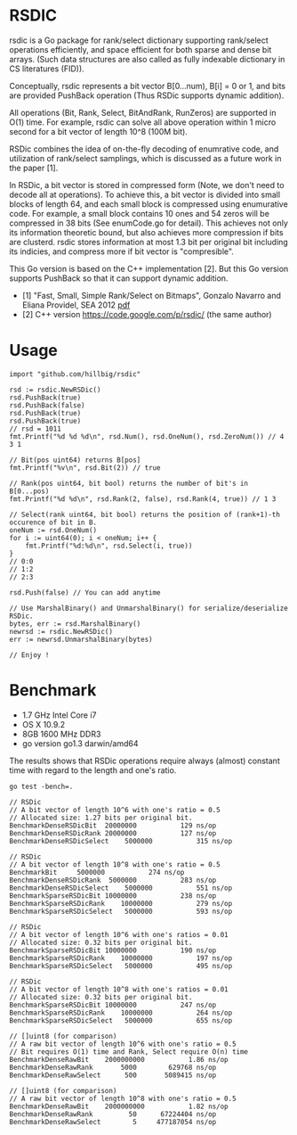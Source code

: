 RSDIC
=====

rsdic is a Go package for rank/select dictionary supporting rank/select operations efficiently, 
and space efficient for both sparse and dense bit arrays.
(Such data structures are also called as fully indexable dictionary in CS literatures (FID)).

Conceptually, rsdic represents a bit vector B[0...num), B[i] = 0 or 1,
and bits are provided PushBack operation (Thus RSDic supports dynamic addition).

All operations (Bit, Rank, Select, BitAndRank, RunZeros) are supported in O(1) time.
For example, rsdic can solve all above operation within 1 micro second for a bit vector of length 10^8 (100M bit).

RSDic combines the idea of on-the-fly decoding of enumrative code,
and utilization of rank/select samplings, which is discussed as a future work in the paper [1].

In RSDic, a bit vector is stored in compressed form (Note, we don't need to decode all at operations).
To achieve this, a bit vector is divided into small blocks of length 64, and each small block
is compressed using enumurative code. For example, a small block contains 10 ones
and 54 zeros will be compressed in 38 bits (See enumCode.go for detail).
This achieves not only its information theoretic bound, but also achieves more compression
if bits are clusterd.
rsdic stores information at most 1.3 bit per original bit including its indicies, and compress more if bit vector 
is "compresible". 

This Go version is based on the C++ implementation [2].
But this Go version supports PushBack so that it can support dynamic addition.

- [1] "Fast, Small, Simple Rank/Select on Bitmaps", Gonzalo Navarro and Eliana Providel, SEA 2012 [pdf](http://www.dcc.uchile.cl/~gnavarro/ps/sea12.1.pdf)
- [2] C++ version https://code.google.com/p/rsdic/ (the same author)

Usage
=====

	import "github.com/hillbig/rsdic"

	rsd := rsdic.NewRSDic()
	rsd.PushBack(true)
	rsd.PushBack(false)
	rsd.PushBack(true)
	rsd.PushBack(true)
	// rsd = 1011
	fmt.Printf("%d %d %d\n", rsd.Num(), rsd.OneNum(), rsd.ZeroNum()) // 4 3 1
	
	// Bit(pos uint64) returns B[pos]
	fmt.Printf("%v\n", rsd.Bit(2)) // true

	// Rank(pos uint64, bit bool) returns the number of bit's in B[0...pos)
	fmt.Printf("%d %d\n", rsd.Rank(2, false), rsd.Rank(4, true)) // 1 3
	
	// Select(rank uint64, bit bool) returns the position of (rank+1)-th occurence of bit in B.
	oneNum := rsd.OneNum()
	for i := uint64(0); i < oneNum; i++ {
		fmt.Printf("%d:%d\n", rsd.Select(i, true))
	}
	// 0:0
	// 1:2
	// 2:3
	
	rsd.Push(false) // You can add anytime
	
	// Use MarshalBinary() and UnmarshalBinary() for serialize/deserialize RSDic.
	bytes, err := rsd.MarshalBinary()
	newrsd := rsdic.NewRSDic()
	err := newrsd.UnmarshalBinary(bytes)
	
	// Enjoy !
	

Benchmark
=========

- 1.7 GHz Intel Core i7
- OS X 10.9.2
- 8GB 1600 MHz DDR3
- go version go1.3 darwin/amd64

The results shows that RSDic operations require always
(almost) constant time with regard to the length and one's ratio.

	go test -bench=.

	// RSDic
	// A bit vector of length 10^6 with one's ratio = 0.5
	// Allocated size: 1.27 bits per original bit.
	BenchmarkDenseRSDicBit	20000000	       129 ns/op
	BenchmarkDenseRSDicRank	20000000	       127 ns/op
	BenchmarkDenseRSDicSelect	 5000000	       315 ns/op

	// RSDic
	// A bit vector of length 10^8 with one's ratio = 0.5
	BenchmarkBit	 5000000	       274 ns/op
	BenchmarkDenseRSDicRank	 5000000	       283 ns/op
	BenchmarkDenseRSDicSelect	 5000000	       551 ns/op
	BenchmarkSparseRSDicBit	10000000	       238 ns/op
	BenchmarkSparseRSDicRank	10000000	       279 ns/op
	BenchmarkSparseRSDicSelect	 5000000	       593 ns/op

	// RSDic
	// A bit vector of length 10^6 with one's ratios = 0.01
	// Allocated size: 0.32 bits per original bit.
	BenchmarkSparseRSDicBit	10000000	       190 ns/op
	BenchmarkSparseRSDicRank	10000000	       197 ns/op
	BenchmarkSparseRSDicSelect	 5000000	       495 ns/op

	// RSDic
	// A bit vector of length 10^8 with one's ratios = 0.01
	// Allocated size: 0.32 bits per original bit.
	BenchmarkSparseRSDicBit	10000000	       247 ns/op
	BenchmarkSparseRSDicRank	10000000	       264 ns/op
	BenchmarkSparseRSDicSelect	 5000000	       655 ns/op

	// []uint8 (for comparison)
	// A raw bit vector of length 10^6 with one's ratio = 0.5
	// Bit requires O(1) time and Rank, Select require O(n) time
	BenchmarkDenseRawBit	2000000000	         1.86 ns/op
	BenchmarkDenseRawRank	    5000	    629768 ns/op
	BenchmarkDenseRawSelect	     500	   5089415 ns/op

	// []uint8 (for comparison)
	// A raw bit vector of length 10^8 with one's ratio = 0.5
	BenchmarkDenseRawBit	2000000000	         1.82 ns/op
	BenchmarkDenseRawRank	      50	  67224404 ns/op
	BenchmarkDenseRawSelect	       5	 477187054 ns/op


